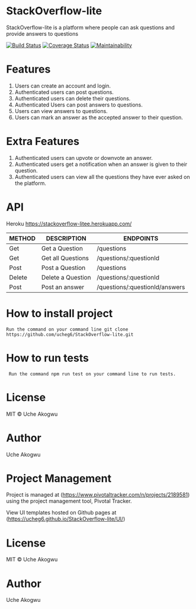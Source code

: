 # StackOverflow-lite
StackOverflow-lite is a platform where people can ask questions and provide answers to questions


[![Build Status](https://travis-ci.org/ucheg6/StackOverflow-lite.svg?branch=develop)](https://travis-ci.org/ucheg6/StackOverflow-lite)
[![Coverage Status](https://coveralls.io/repos/github/ucheg6/StackOverflow-lite/badge.svg?branch=feature-server)](https://coveralls.io/github/ucheg6/StackOverflow-lite?branch=feature-server)
[![Maintainability](https://api.codeclimate.com/v1/badges/d151392d36b3bc923567/maintainability)](https://codeclimate.com/github/ucheg6/StackOverflow-lite/maintainability)



# Features

   1. Users can create an account and login.
   2. Authenticated users can post questions.
   3. Authenticated users can delete their questions.
   4. Authenticated Users can post answers to questions.
   5. Users can view answers to questions.
   6. Users can mark an answer as the accepted answer to their question.

# Extra Features

   1. Authenticated users can upvote or downvote an answer.
   2. Authenticated users get a notification when an answer is given to their question.
   3. Authenticated users can view all the questions they have ever asked on the platform.

# API 
   Heroku  https://stackoverflow-litee.herokuapp.com/

  | METHOD  | DESCRIPTION       | ENDPOINTS                     |
  | --------| -------------     | ----------------              |
  | Get     | Get a Question    | /questions                    |
  | Get     | Get all Questions | /questions/:questionId        |
  | Post    | Post a Question   | /questions                    |
  | Delete  | Delete a Question | /questions/:questionId        | 
  | Post    | Post an answer    | /questions/:questionId/answers| 

# How to install project
    Run the command on your command line git clone https://github.com/ucheg6/StackOverflow-lite.git

# How to run tests
     Run the command npm run test on your command line to run tests.

# License
  MIT © Uche Akogwu  

# Author
  Uche Akogwu

# Project Management
  Project is managed at (https://www.pivotaltracker.com/n/projects/2189581) using the project management tool, Pivotal Tracker.

  View UI templates hosted on Github pages at (https://ucheg6.github.io/StackOverflow-lite/UI/) 

# License
  MIT © Uche Akogwu  
# Author
  Uche Akogwu
